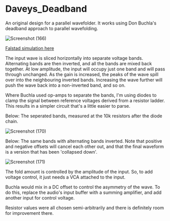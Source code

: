 # Daveys_Deadband


An original design for a parallel wavefolder. It works using Don Buchla's deadband approach to parallel wavefolding.

![Screenshot (166)](https://github.com/user-attachments/assets/f6ca13f9-88ce-4b33-990b-c5e26f4059dd)

[Falstad simulation here](https://www.falstad.com/circuit/circuitjs.html?ctz=CQAgjCAMB0l3BWEBmAHAJmgdgGzoRmACzICcpkORICkNIJNApgLRhgBQAhjbuKehBZI1MAJCpwSNkjDx4DaOXK14RZaSSz5kbrxwoRQo8iOSw0i+B11k0BFjBl0qB+uUp7joi4fFfOAiiOnoOBkRgBsLUEQbmlto6IJj+qMh+RO7kOMjJ0KkZvt4QcvKhfAguxtSVkvEgMtZJMN7oWK7eGo5Q2AWtHWDoJSE8YSBUdNHjRHT1jaXyDS3+7RkapEu9PgPbGU3w5VGV1ULHc1YLCiwp2+neWaSS1-m7-Rm5l7qjfKhUJ7-Uc6JRYsOx+ZwdB5BBpgt5wyAfEb6ECkPhTVFxKQNC42BpEJTKVRwKENYFwDgAd2R5EERFQdBpUEpyNQ9IYbNZdF0VLGuEkdMmOEk3ORgXCbLFTJ5FUy7LoQWoIrGJFpbJVUuRyHQdAFKG1GrG2v5bKNTIATnLkpBjbZ9XRLhwLbqtTq1VqoPtdE63ar5bL7WVvX6YhKEAYAwcg+Mw5a+R6HVG47rOfHA5aU7rGRHyQAlS2mmZ0U1chjyj1c+wcPO60G0uAwwT2q30EswBBVy2Mwso8Qlmak8s9ds8QZ0mjiJwVcRAz31lgweTpHDKSAIASoUhEBAQbPki2kHBF-tyfvofu7x0ow8oY4n2zHC-769EP53hh-R9X+V8N9jT8HughXMERANZVNIy-CR6zfekSwdKl0T4ACUT4EUpgBSCMLQowsGOZDcMbZkpgmSCSOwmoqmQ2oNSmWJILo8jDGoZDTEVIijDEQRkM4pkABNINYyCzyLEBeKYAAzLgAFcABsABcOH45DhMgnjBDEyTZIUpTr3SLjdKMdSJOk+TFPoyIBOOIzNNMnSdT+ZC6OskztMg6jHL+ZytLMqikOvaivNs0j+18gxAtc5CgOCkSNJcnzrwI0iwPC+LZnrfCrNE4zvLsiQHOvWDkiymyIuvUhBkwzziri3KMUg8rBBShDUGoFT2moPSaJam9BHa982OamI-j6v8iO6tgom6lS0O63luqimbqCivrCsWqDJm6hrzXqiq3y2z9R0kbdBEnAxjvA8kqUOmhdrPI7UOZU6bpO5Ap0IgBzcA7vGa0vrHHAsEbDViDAtcTrDI7e1CcQJvGMDYZnT46BYfEwm3cqtXICwiCwPEvDFOlHjADBUCwXHPmZMGG3HQQWA-SmYb+KK6YGuGniZ+GLJFZmLL62GlR-Cof39SnheoKZiFZiXZQlqHpTC0G+HwcNRbCmMpmVmjDPVkwjAF8J6zGZAhQNPhjckKZza1jqTdornVee5FdX12MjGd9iQ0mIxqJdvAaje02zvEKYqcYqniPPB2sGN5EphdqYE71j2TgTh8HZa+64nt+WJF5sxs-+PPAXpnPQpRKoXfXE4q8YqvEJVq7IEB5Jjyb2kS+sfsX2CZvu+BkC2esZuFsetvB7kXuO723ax-20fm62ifBBHxv+069h9U6kUN-vE7Bm-BvwH35Ffwe1e0vtY-Vseq-oOP0arvvn9vtGi0nqpkHIaB+DwCwcRD3MK4AwACmSfQsCbP2UgIFgS5I9ZcZ0qiRAPD9YUj0IY0EQeg0Ol5wFHUQfAjBwopBlBHOgkBSDgG-URriecsB5CDGEAgY2f9kCvTAIDaEu5dDsM9tTBUepwCeh6IgEA4kAD2Ml+JcAALZiKkgAOwUp9TM4p7QVwNP6Gm5ZLzOl9FeC689GrHjpJIaaj0TFaM-i3WB59rFDyMbAi0fUVLKXPPsS8fVOosQfO4px3U+4eUVL4oQs0-IHwMX4paYFIowOCStdKBV6zZg8ZtCqyF9rBIoSg3+-9frJIAPLgCAdksQMcQGwLES3aYKAGDpBqD0HcNSzwemacgDglS8DVLoAADwAMbsAqkgGAJRf6CKBoBQQuQFxDI9O6ESJZ3RTNgDM2wjTxkoAgEs1cg5TAtJ2bYYRKzkgbHmS0jYWyjnqPWVUC5g42h7JLPc25cFIDnMOYOJwjyPm7Oee0o+gEgkkGhHIBpRU962A4EAA)

The input wave is sliced horizontally into separate voltage bands. Alternating bands are then inverted, and all the bands are mixed back together.
At low amplitude, the input will occupy just one band and will pass through unchanged.
As the gain is increased, the peaks of the wave spill over into the neighbouring inverted bands.
Increasing the wave further will push the wave back into a non-inverted band, and so on.

Where Buchla used op-amps to separate the bands, I'm using diodes to clamp the signal between reference voltages derived from a resistor ladder.
This results in a simpler circuit that's a little easier to parse.


Below: The seperated bands, measured at the 10k resistors after the diode chain.

![Screenshot (170)](https://github.com/user-attachments/assets/910cda5a-5d79-4871-9270-1e015568426b)


Below: The same bands with alternating bands inverted. Note that positive and negative offsets will cancel each other out,
and that the final waveform is a version that has been 'collapsed down'.

![Screenshot (171)](https://github.com/user-attachments/assets/7c63b4b7-cee6-4831-8ee4-62eae532ef7b)


The fold amount is controlled by the amplitude of the input. So, to add voltage control, it just needs a VCA attached to the input.

Buchla would mix in a DC offset to control the asymmetry of the wave. 
To do this, replace the audio's input buffer with a summing amplifier, and add another input for control voltage.

Resistor values were all chosen semi-arbitrarily and there is definitely room for improvement there.
